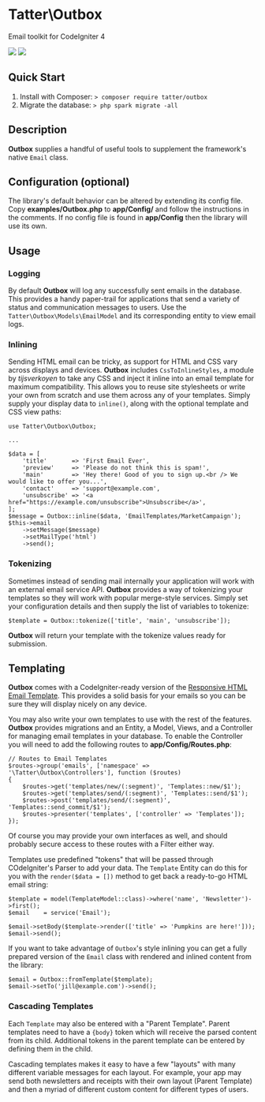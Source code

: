 # Tatter\Outbox
Email toolkit for CodeIgniter 4

[![](https://github.com/tattersoftware/codeigniter4-outbox/workflows/PHPUnit/badge.svg)](https://github.com/tattersoftware/codeigniter4-outbox/actions?query=workflow%3A%22PHPUnit)
[![](https://github.com/tattersoftware/codeigniter4-outbox/workflows/PHPStan/badge.svg)](https://github.com/tattersoftware/codeigniter4-outbox/actions?query=workflow%3A%22PHPStan)

## Quick Start

1. Install with Composer: `> composer require tatter/outbox`
2. Migrate the database: `> php spark migrate -all`

## Description

**Outbox** supplies a handful of useful tools to supplement the framework's native `Email`
class.

## Configuration (optional)

The library's default behavior can be altered by extending its config file. Copy
**examples/Outbox.php** to **app/Config/** and follow the instructions
in the comments. If no config file is found in **app/Config** then the library will use its own.

## Usage

### Logging

By default **Outbox** will log any successfully sent emails in the database. This provides
a handy paper-trail for applications that send a variety of status and communication
messages to users. Use the `Tatter\Outbox\Models\EmailModel` and its corresponding entity
to view email logs.

### Inlining

Sending HTML email can be tricky, as support for HTML and CSS vary across displays and devices.
**Outbox** includes `CssToInlineStyles`, a module by *tijsverkoyen* to take any CSS and
inject it inline into an email template for maximum compatibility. This allows you to reuse
site stylesheets or write your own from scratch and use them across any of your templates.
Simply supply your display data to `inline()`, along with the optional template and CSS view
paths:
```
use Tatter\Outbox\Outbox;

...

$data = [
	'title'       => 'First Email Ever',
	'preview'     => 'Please do not think this is spam!',
	'main'        => 'Hey there! Good of you to sign up.<br /> We would like to offer you...',
	'contact'     => 'support@example.com',
	'unsubscribe' => '<a href="https://example.com/unsubscribe">Unsubscribe</a>',	
];
$message = Outbox::inline($data, 'EmailTemplates/MarketCampaign');
$this->email
	->setMessage($message)
	->setMailType('html')
	->send();
```

### Tokenizing

Sometimes instead of sending mail internally your application will work with an external
email service API. **Outbox** provides a way of tokenizing your templates so they will work
with popular merge-style services. Simply set your configuration details and then supply the
list of variables to tokenize:

	$template = Outbox::tokenize(['title', 'main', 'unsubscribe']);

**Outbox** will return your template with the tokenize values ready for submission.

## Templating

**Outbox** comes with a CodeIgniter-ready version of the
[Responsive HTML Email Template](https://github.com/leemunroe/responsive-html-email-template).
This provides a solid basis for your emails so you can be sure they will display nicely on
any device.

You may also write your own templates to use with the rest of the features. **Outbox** provides
migrations and an Entity, a Model, Views, and a Controller for managing email templates in your
database. To enable the Controller you will need to add the following routes to **app/Config/Routes.php**:
```
// Routes to Email Templates
$routes->group('emails', ['namespace' => '\Tatter\Outbox\Controllers'], function ($routes)
{
	$routes->get('templates/new/(:segment)', 'Templates::new/$1');
	$routes->get('templates/send/(:segment)', 'Templates::send/$1');
	$routes->post('templates/send/(:segment)', 'Templates::send_commit/$1');
	$routes->presenter('templates', ['controller' => 'Templates']);
});
```

Of course you may provide your own interfaces as well, and should probably secure access to
these routes with a Filter either way.

Templates use predefined "tokens" that will be passed through COdeIgniter's Parser to add
your data. The `Template` Entity can do this for you with the `render($data = [])` method
to get back a ready-to-go HTML email string:
```
$template = model(TemplateModel::class)->where('name', 'Newsletter')->first();
$email    = service('Email');

$email->setBody($template->render(['title' => 'Pumpkins are here!']));
$email->send();
```

If you want to take advantage of `Outbox`'s style inlining you can get a fully prepared
version of the `Email` class with rendered and inlined content from the library:
```
$email = Outbox::fromTemplate($template);
$email->setTo('jill@example.com')->send();
```

### Cascading Templates

Each `Template` may also be entered with a "Parent Template". Parent templates need to have
a `{body}` token which will receive the parsed content from its child. Additional tokens
in the parent template can be entered by defining them in the child.

Cascading templates makes it easy to have a few "layouts" with many different variable
messages for each layout. For example, your app may send both newsletters and receipts
with their own layout (Parent Template) and then a myriad of different custom content
for different types of users.
